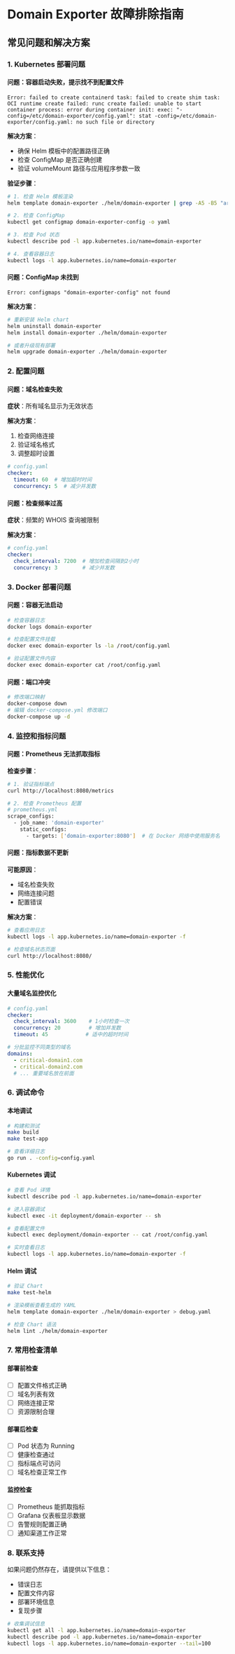 # Domain Exporter 故障排除指南

## 常见问题和解决方案

### 1. Kubernetes 部署问题

#### 问题：容器启动失败，提示找不到配置文件
```
Error: failed to create containerd task: failed to create shim task: OCI runtime create failed: runc create failed: unable to start container process: error during container init: exec: "-config=/etc/domain-exporter/config.yaml": stat -config=/etc/domain-exporter/config.yaml: no such file or directory
```

**解决方案**：
- 确保 Helm 模板中的配置路径正确
- 检查 ConfigMap 是否正确创建
- 验证 volumeMount 路径与应用程序参数一致

**验证步骤**：
```bash
# 1. 检查 Helm 模板渲染
helm template domain-exporter ./helm/domain-exporter | grep -A5 -B5 "args:\|mountPath:"

# 2. 检查 ConfigMap
kubectl get configmap domain-exporter-config -o yaml

# 3. 检查 Pod 状态
kubectl describe pod -l app.kubernetes.io/name=domain-exporter

# 4. 查看容器日志
kubectl logs -l app.kubernetes.io/name=domain-exporter
```

#### 问题：ConfigMap 未找到
```
Error: configmaps "domain-exporter-config" not found
```

**解决方案**：
```bash
# 重新安装 Helm chart
helm uninstall domain-exporter
helm install domain-exporter ./helm/domain-exporter

# 或者升级现有部署
helm upgrade domain-exporter ./helm/domain-exporter
```

### 2. 配置问题

#### 问题：域名检查失败
**症状**：所有域名显示为无效状态

**解决方案**：
1. 检查网络连接
2. 验证域名格式
3. 调整超时设置

```yaml
# config.yaml
checker:
  timeout: 60  # 增加超时时间
  concurrency: 5  # 减少并发数
```

#### 问题：检查频率过高
**症状**：频繁的 WHOIS 查询被限制

**解决方案**：
```yaml
# config.yaml
checker:
  check_interval: 7200  # 增加检查间隔到2小时
  concurrency: 3        # 减少并发数
```

### 3. Docker 部署问题

#### 问题：容器无法启动
```bash
# 检查容器日志
docker logs domain-exporter

# 检查配置文件挂载
docker exec domain-exporter ls -la /root/config.yaml

# 验证配置文件内容
docker exec domain-exporter cat /root/config.yaml
```

#### 问题：端口冲突
```bash
# 修改端口映射
docker-compose down
# 编辑 docker-compose.yml 修改端口
docker-compose up -d
```

### 4. 监控和指标问题

#### 问题：Prometheus 无法抓取指标
**检查步骤**：
```bash
# 1. 验证指标端点
curl http://localhost:8080/metrics

# 2. 检查 Prometheus 配置
# prometheus.yml
scrape_configs:
  - job_name: 'domain-exporter'
    static_configs:
      - targets: ['domain-exporter:8080']  # 在 Docker 网络中使用服务名
```

#### 问题：指标数据不更新
**可能原因**：
- 域名检查失败
- 网络连接问题
- 配置错误

**解决方案**：
```bash
# 查看应用日志
kubectl logs -l app.kubernetes.io/name=domain-exporter -f

# 检查域名状态页面
curl http://localhost:8080/
```

### 5. 性能优化

#### 大量域名监控优化
```yaml
# config.yaml
checker:
  check_interval: 3600    # 1小时检查一次
  concurrency: 20         # 增加并发数
  timeout: 45            # 适中的超时时间

# 分批监控不同类型的域名
domains:
  - critical-domain1.com
  - critical-domain2.com
  # ... 重要域名放在前面
```

### 6. 调试命令

#### 本地调试
```bash
# 构建和测试
make build
make test-app

# 查看详细日志
go run . -config=config.yaml
```

#### Kubernetes 调试
```bash
# 查看 Pod 详情
kubectl describe pod -l app.kubernetes.io/name=domain-exporter

# 进入容器调试
kubectl exec -it deployment/domain-exporter -- sh

# 查看配置文件
kubectl exec deployment/domain-exporter -- cat /root/config.yaml

# 实时查看日志
kubectl logs -l app.kubernetes.io/name=domain-exporter -f
```

#### Helm 调试
```bash
# 验证 Chart
make test-helm

# 渲染模板查看生成的 YAML
helm template domain-exporter ./helm/domain-exporter > debug.yaml

# 检查 Chart 语法
helm lint ./helm/domain-exporter
```

### 7. 常用检查清单

#### 部署前检查
- [ ] 配置文件格式正确
- [ ] 域名列表有效
- [ ] 网络连接正常
- [ ] 资源限制合理

#### 部署后检查
- [ ] Pod 状态为 Running
- [ ] 健康检查通过
- [ ] 指标端点可访问
- [ ] 域名检查正常工作

#### 监控检查
- [ ] Prometheus 能抓取指标
- [ ] Grafana 仪表板显示数据
- [ ] 告警规则配置正确
- [ ] 通知渠道工作正常

### 8. 联系支持

如果问题仍然存在，请提供以下信息：
- 错误日志
- 配置文件内容
- 部署环境信息
- 复现步骤

```bash
# 收集调试信息
kubectl get all -l app.kubernetes.io/name=domain-exporter
kubectl describe pod -l app.kubernetes.io/name=domain-exporter
kubectl logs -l app.kubernetes.io/name=domain-exporter --tail=100
```